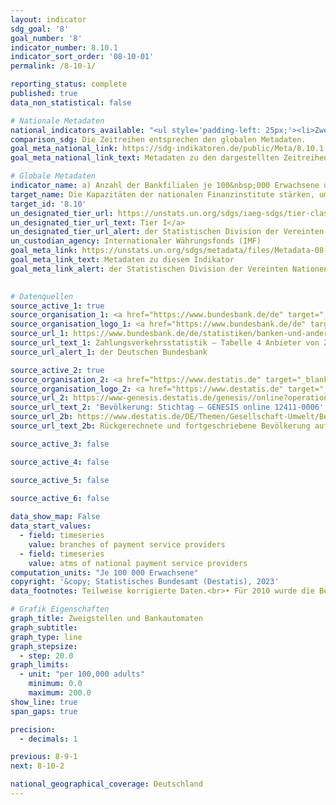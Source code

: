 ```yaml
---
layout: indicator    
sdg_goal: '8'    
goal_number: '8'    
indicator_number: 8.10.1    
indicator_sort_order: '08-10-01'    
permalink: /8-10-1/    

reporting_status: complete    
published: true    
data_non_statistical: false    

# Nationale Metadaten    
national_indicators_available: "<ul style='padding-left: 25px;'><li>Zweigstellen von Zahlungsverkehrsdienstleistern</li> <li> Bankautomaten von inländischen Zahlungsdienstleistern</li></ul>"    
comparison_sdg: Die Zeitreihen entsprechen den globalen Metadaten.    
goal_meta_national_link: https://sdg-indikatoren.de/public/Meta/8.10.1.pdf
goal_meta_national_link_text: Metadaten zu den dargestellten Zeitreihen    

# Globale Metadaten    
indicator_name: a) Anzahl der Bankfilialen je 100&nbsp;000 Erwachsene und b) Anzahl der Geldautomaten je 100&nbsp;000 Erwachsene    
target_name: Die Kapazitäten der nationalen Finanzinstitute stärken, um den Zugang zu Bank-, Versicherungs- und Finanzdienstleistungen für alle zu begünstigen und zu erweitern    
target_id: '8.10'    
un_designated_tier_url: https://unstats.un.org/sdgs/iaeg-sdgs/tier-classification/'    
un_designated_tier_url_text: Tier I</a>    
un_designated_tier_url_alert: der Statistischen Division der Vereinten Nationen    
un_custodian_agency: Internationaler Währungsfonds (IMF)    
goal_meta_link: https://unstats.un.org/sdgs/metadata/files/Metadata-08-10-01.pdf    
goal_meta_link_text: Metadaten zu diesem Indikator    
goal_meta_link_alert: der Statistischen Division der Vereinten Nationen    
    

# Datenquellen
source_active_1: true
source_organisation_1: <a href="https://www.bundesbank.de/de" target="_blank" onclick="return confirm_alert('der Deutschen Bundesbank','De');"> Deutsche Bundesbank </a>
source_organisation_logo_1: <a href="https://www.bundesbank.de/de" target="_blank" onclick="return confirm_alert('der Deutschen Bundesbank','De');"><img src="https://sdg-indikatoren.de/public/OrgImgDe/bundesbank.png" alt="Logo bundesbank" style="height:60px; width:148px"/></a>
source_url_1: https://www.bundesbank.de/de/statistiken/banken-und-andere-finanzielle-unternehmen/zahlungsverkehr/zahlungsverkehrs-und-wertpapierabwicklungsstatistiken-804046
source_url_text_1: Zahlungsverkehrsstatistik – Tabelle 4 Anbieter von Zahlungsverkehrsdienstleistungen für Nicht-Zahlungsdienstleister
source_url_alert_1: der Deutschen Bundesbank

source_active_2: true
source_organisation_2: <a href="https://www.destatis.de" target="_blank"> Statistisches Bundesamt (Destatis) </a>
source_organisation_logo_2: <a href="https://www.destatis.de" target="_blank"><img src="https://sdg-indikatoren.de/public/OrgImgDe/destatis.png" alt="Logo destatis" style="height:60px; width:148px"/></a>
source_url_2: https://www-genesis.destatis.de/genesis//online?operation=table&code=12411-0006
source_url_text_2: 'Bevölkerung: Stichtag – GENESIS online 12411-0006'
source_url_2b: https://www.destatis.de/DE/Themen/Gesellschaft-Umwelt/Bevoelkerung/Bevoelkerungsstand/_inhalt.html#sprg233540
source_url_text_2b: Rückgerechnete und fortgeschriebene Bevölkerung auf Grundlage des Zensus 2011 – 1991 bis 2011

source_active_3: false

source_active_4: false

source_active_5: false

source_active_6: false
    
data_show_map: False    
data_start_values: 
  - field: timeseries
    value: branches of payment service providers
  - field: timeseries
    value: atms of national payment service providers    
computation_units: "Je 100 000 Erwachsene"    
copyright: '&copy; Statistisches Bundesamt (Destatis), 2023'    
data_footnotes: Teilweise korrigierte Daten.<br>• Für 2010 wurde die Bevölkerung anhand des Zensus 2011 sowie der Wanderungs-, Geburten- und Sterbestatistiken zurückgerechnet.    

# Grafik Eigenschaften    
graph_title: Zweigstellen und Bankautomaten
graph_subtitle:     
graph_type: line
graph_stepsize: 
  - step: 20.0    
graph_limits:
  - unit: "per 100,000 adults"
    minimum: 0.0
    maximum: 200.0
show_line: true
span_gaps: true

precision:
  - decimals: 1    

previous: 8-9-1    
next: 8-10-2    

national_geographical_coverage: Deutschland    
---
```


<span></span>